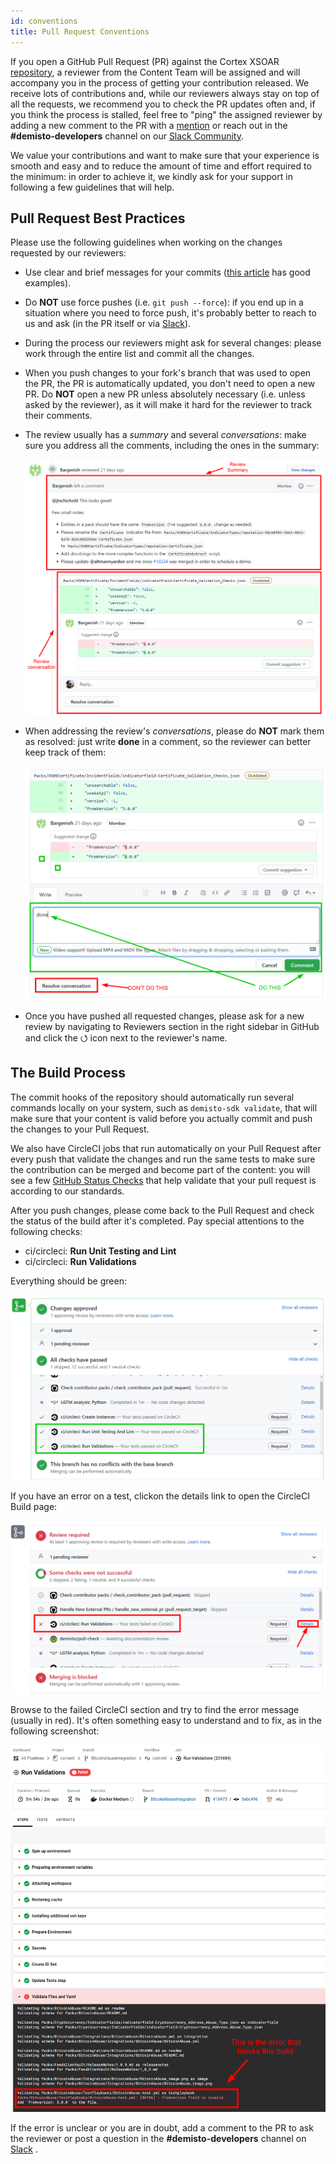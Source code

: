 ```yaml
---
id: conventions
title: Pull Request Conventions
---
```


If you open a GitHub Pull Request (PR) against the Cortex XSOAR [repository](https://github.com/demisto/content), a reviewer from the Content Team will be assigned and will accompany you in the process of getting your contribution released. We receive lots of contributions and, while our reviewers always stay on top of all the requests, we recommend you to check the PR updates often and, if you think the process is stalled, feel free to "ping" the assigned reviewer by adding a new comment to the PR with a [mention](https://github.blog/2011-03-23-mention-somebody-they-re-notified/) or reach out in the **#demisto-developers** channel on our [Slack Community](https://dfircommunity.slack.com).

We value your contributions and want to make sure that your experience is smooth and easy and to reduce the amount of time and effort required to the minimum: in order to achieve it, we kindly ask for your support in following a few guidelines that will help.

## Pull Request Best Practices

Please use the following guidelines when working on the changes requested by our reviewers:
- Use clear and brief messages for your commits ([this article](https://chris.beams.io/posts/git-commit/) has good examples).

- Do **NOT** use force pushes (i.e. `git push --force`): if you end up in a situation where you need to force push, it's probably better to reach to us and ask (in the PR itself or via [Slack](https://dfircommunity.slack.com)).

- During the process our reviewers might ask for several changes: please work through the entire list and commit all the changes.

-  When you push changes to your fork's branch that was used to open the PR, the PR is automatically updated, you don't need to open a new PR. Do **NOT** open a new PR unless absolutely necessary (i.e. unless asked by the reviewer), as it will make it hard for the reviewer to track their comments. 

- The review usually has a *summary* and several *conversations*: make sure you address all the comments, including the ones in the summary:

    ![Pull Request Review Sections](../doc_imgs/contributing/pull_request_review.png)

- When addressing the review's *conversations*, please do **NOT** mark them as resolved: just write **done** in a comment, so the reviewer can better keep track of them:

    ![Resolve Conversation](../doc_imgs/contributing/resolve_conversation.png)

- Once you have pushed all requested changes, please ask for a new review by navigating to Reviewers section in the right sidebar in GitHub and click the ⭯ icon next to the reviewer's name.


## The Build Process

The commit hooks of the repository should automatically run several commands locally on your system, such as `demisto-sdk validate`, that will make sure that your content is valid before you actually commit and push the changes to your Pull Request.

We also have CircleCI jobs that run automatically on your Pull Request after every push that validate the changes and run the same tests to make sure the contribution can be merged and become part of the content: you will see a few [GitHub Status Checks](https://help.github.com/en/github/collaborating-with-issues-and-pull-requests/about-status-checks) that help validate that your pull request is according to our standards.

After you push changes, please come back to the Pull Request and check the status of the build after it's completed. Pay special attentions to the following checks:
- ci/circleci: **Run Unit Testing and Lint**
- ci/circleci: **Run Validations**

Everything should be green:

![Build Status Green](../doc_imgs/contributing/doc_status_green.png)

If you have an error on a test, clickon the details link to open the CircleCI Build page:

![Build Status Red](../doc_imgs/contributing/doc_status_red.png)

Browse to the failed CircleCI section and try to find the error message (usually in red). It's often something easy to understand and to fix, as in the following screenshot:

![CircleCI Error](../doc_imgs/contributing/circleci_error.png)

If the error is unclear or you are in doubt, add a comment to the PR to ask the reviewer or post a question in the **#demisto-developers** channel on [Slack](https://dfircommunity.slack.com) .

